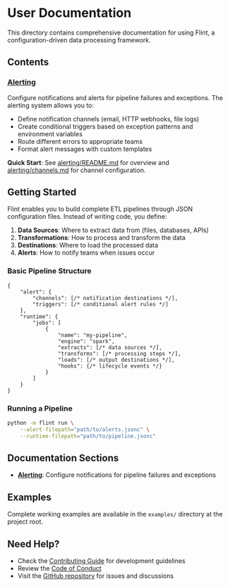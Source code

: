 # User Documentation

This directory contains comprehensive documentation for using Flint, a configuration-driven data processing framework.

## Contents

### [Alerting](alerting/README.md)
Configure notifications and alerts for pipeline failures and exceptions. The alerting system allows you to:
- Define notification channels (email, HTTP webhooks, file logs)
- Create conditional triggers based on exception patterns and environment variables
- Route different errors to appropriate teams
- Format alert messages with custom templates

**Quick Start**: See [alerting/README.md](alerting/README.md) for overview and [alerting/channels.md](alerting/channels.md) for channel configuration.

## Getting Started

Flint enables you to build complete ETL pipelines through JSON configuration files. Instead of writing code, you define:

1. **Data Sources**: Where to extract data from (files, databases, APIs)
2. **Transformations**: How to process and transform the data
3. **Destinations**: Where to load the processed data
4. **Alerts**: How to notify teams when issues occur

### Basic Pipeline Structure

```jsonc
{
    "alert": {
        "channels": [/* notification destinations */],
        "triggers": [/* conditional alert rules */]
    },
    "runtime": {
        "jobs": [
            {
                "name": "my-pipeline",
                "engine": "spark",
                "extracts": [/* data sources */],
                "transforms": [/* processing steps */],
                "loads": [/* output destinations */],
                "hooks": {/* lifecycle events */}
            }
        ]
    }
}
```

### Running a Pipeline

```bash
python -m flint run \
    --alert-filepath="path/to/alerts.jsonc" \
    --runtime-filepath="path/to/pipeline.jsonc"
```

## Documentation Sections

- **[Alerting](alerting/README.md)**: Configure notifications for pipeline failures and exceptions

## Examples

Complete working examples are available in the `examples/` directory at the project root.

## Need Help?

- Check the [Contributing Guide](../../CONTRIBUTING.md) for development guidelines
- Review the [Code of Conduct](../../CODE_OF_CONDUCT.md)
- Visit the [GitHub repository](https://github.com/krijnvanderburg/config-driven-pyspark-framework) for issues and discussions
